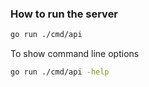 ### How to run the server

```bash
go run ./cmd/api
```
To show command line options
```bash
go run ./cmd/api -help
```

